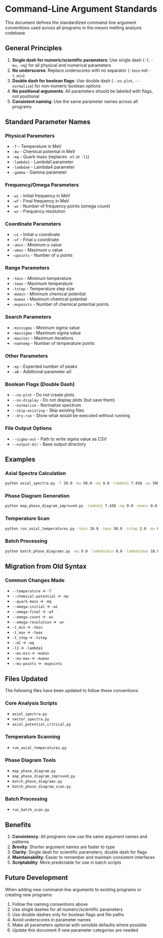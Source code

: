 # Command-Line Argument Standards

This document defines the standardized command-line argument conventions used across all programs in the meson melting analysis codebase.

## General Principles

1. **Single dash for numeric/scientific parameters**: Use single dash (`-T`, `-mu`, `-mq`) for all physical and numerical parameters
2. **No underscores**: Replace underscores with no separator (`-tmin` not `-t_min`)
3. **Double dash for boolean flags**: Use double dash (`--no-plot`, `--normalize`) for non-numeric boolean options
4. **No positional arguments**: All parameters should be labeled with flags, not positional
5. **Consistent naming**: Use the same parameter names across all programs

## Standard Parameter Names

### Physical Parameters
- `-T` - Temperature in MeV
- `-mu` - Chemical potential in MeV  
- `-mq` - Quark mass (replaces `-ml` or `-l1`)
- `-lambda1` - Lambda1 parameter
- `-lambda4` - Lambda4 parameter
- `-gamma` - Gamma parameter

### Frequency/Omega Parameters
- `-wi` - Initial frequency in MeV
- `-wf` - Final frequency in MeV
- `-wc` - Number of frequency points (omega count)
- `-wr` - Frequency resolution

### Coordinate Parameters
- `-ui` - Initial u coordinate
- `-uf` - Final u coordinate
- `-umin` - Minimum u value
- `-umax` - Maximum u value
- `-upoints` - Number of u points

### Range Parameters
- `-tmin` - Minimum temperature
- `-tmax` - Maximum temperature
- `-tstep` - Temperature step size
- `-mumin` - Minimum chemical potential
- `-mumax` - Maximum chemical potential
- `-mupoints` - Number of chemical potential points

### Search Parameters
- `-minsigma` - Minimum sigma value
- `-maxsigma` - Maximum sigma value
- `-maxiter` - Maximum iterations
- `-numtemp` - Number of temperature points

### Other Parameters
- `-ep` - Expected number of peaks
- `-a0` - Additional parameter a0

### Boolean Flags (Double Dash)
- `--no-plot` - Do not create plots
- `--no-display` - Do not display plots (but save them)
- `--normalize` - Normalize spectrum
- `--skip-existing` - Skip existing files
- `--dry-run` - Show what would be executed without running

### File Output Options
- `--sigma-out` - Path to write sigma value as CSV
- `--output-dir` - Base output directory

## Examples

### Axial Spectra Calculation
```bash
python axial_spectra.py -T 20.0 -mu 50.0 -mq 9.0 -lambda1 7.438 -wi 500 -wf 3000 --normalize
```

### Phase Diagram Generation
```bash
python map_phase_diagram_improved.py -lambda1 7.438 -mq 9.0 -mumin 0.0 -mumax 200.0 -mupoints 20
```

### Temperature Scan
```bash
python run_axial_temperatures.py -tmin 10.0 -tmax 50.0 -tstep 2.0 -mu 0.0 -mq 9.0 -lambda1 7.438
```

### Batch Processing
```bash
python batch_phase_diagrams.py -mq 9.0 -lambda1min 0.0 -lambda1max 10.0 -lambda1points 11
```

## Migration from Old Syntax

### Common Changes Made
- `--temperature` → `-T`
- `--chemical-potential` → `-mu`
- `--quark-mass` → `-mq`
- `--omega-initial` → `-wi`
- `--omega-final` → `-wf`
- `--omega-count` → `-wc`
- `--omega-resolution` → `-wr`
- `-t_min` → `-tmin`
- `-t_max` → `-tmax`
- `-t_step` → `-tstep`
- `--ml` → `-mq`
- `-l1` → `-lambda1`
- `--mu-min` → `-mumin`
- `--mu-max` → `-mumax`
- `--mu-points` → `-mupoints`

## Files Updated

The following files have been updated to follow these conventions:

### Core Analysis Scripts
- `axial_spectra.py`
- `vector_spectra.py`
- `axial_potential_critical.py`

### Temperature Scanning
- `run_axial_temperatures.py`

### Phase Diagram Tools
- `map_phase_diagram.py`
- `map_phase_diagram_improved.py`
- `batch_phase_diagrams.py`
- `batch_phase_diagram_scan.py`

### Batch Processing
- `run_batch_scan.py`

## Benefits

1. **Consistency**: All programs now use the same argument names and patterns
2. **Brevity**: Shorter argument names are faster to type
3. **Clarity**: Single dash for scientific parameters, double dash for flags
4. **Maintainability**: Easier to remember and maintain consistent interfaces
5. **Scriptability**: More predictable for use in batch scripts

## Future Development

When adding new command-line arguments to existing programs or creating new programs:

1. Follow the naming conventions above
2. Use single dashes for all numeric/scientific parameters
3. Use double dashes only for boolean flags and file paths
4. Avoid underscores in parameter names
5. Make all parameters optional with sensible defaults where possible
6. Update this document if new parameter categories are needed
